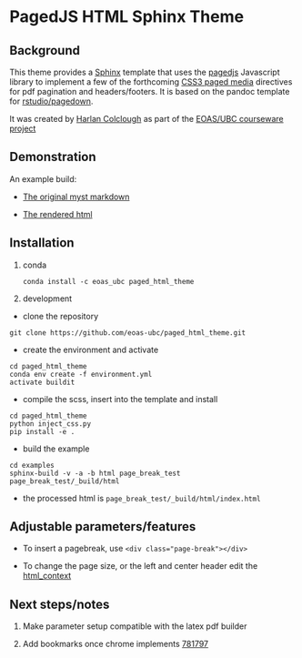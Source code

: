 # PagedJS HTML Sphinx Theme

## Background

This theme provides a [Sphinx](https://github.com/sphinx-doc/sphinx)
template that uses the [pagedjs](https://www.pagedjs.org/documentation/)
Javascript library to implement a few of the forthcoming
[CSS3 paged media](https://print-css.rocks/lessons) directives for pdf pagination and
headers/footers. It is  based on the pandoc template for
[rstudio/pagedown](https://github.com/rstudio/pagedown).

It was created by [Harlan Colclough](https://github.com/hcolclou) as part of the 
[EOAS/UBC courseware project](https://eoas-ubc.github.io/)

## Demonstration

An example build:

* [The original myst markdown](https://github.com/eoas-ubc/paged_html_theme/blob/master/examples/page_break_test/index.md)

* [The rendered html](https://phaustin.github.io/paged_html_theme/)

## Installation

1. conda

   ```conda install -c eoas_ubc paged_html_theme```

2. development

- clone the repository

```
git clone https://github.com/eoas-ubc/paged_html_theme.git
```

- create the environment and activate

```
cd paged_html_theme
conda env create -f environment.yml
activate buildit
```

- compile the scss, insert into the template and install

```
cd paged_html_theme
python inject_css.py
pip install -e .
```

- build the example

```
cd examples
sphinx-build -v -a -b html page_break_test  page_break_test/_build/html
```

- the processed html is `page_break_test/_build/html/index.html`

## Adjustable parameters/features

- To insert a pagebreak, use `<div class="page-break"></div>`

- To change the page size, or the left and center header edit the
[html_context](https://github.com/eoas-ubc/paged_html_theme/blob/16bded6351d782f7f279f8d169dcf73e603c274d/examples/page_break_test/conf.py#L58-L65)

  
## Next steps/notes

1. Make parameter setup compatible with the latex pdf builder

2. Add bookmarks once chrome implements [781797](https://bugs.chromium.org/p/chromium/issues/detail?id=781797)

